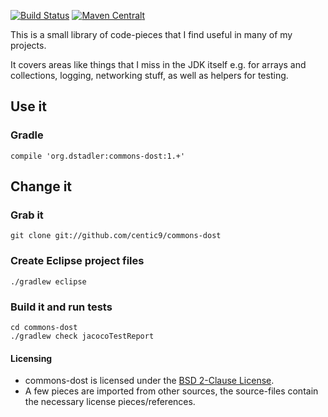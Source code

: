 [![Build Status](https://buildhive.cloudbees.com/job/centic9/job/commons-dost/badge/icon)](https://buildhive.cloudbees.com/job/centic9/job/commons-dost/) 
[![Maven Central](https://maven-badges.herokuapp.com/maven-central/org.dstadler/commons-dost/badge.svg?style=fla)t](https://maven-badges.herokuapp.com/maven-central/org.dstadler/commons-dost)

This is a small library of code-pieces that I find useful in many of my projects. 

It covers areas like things that I miss in the JDK itself e.g. for arrays and collections, logging, networking stuff, 
as well as helpers for testing.

## Use it

### Gradle

    compile 'org.dstadler:commons-dost:1.+'

## Change it

### Grab it

    git clone git://github.com/centic9/commons-dost

### Create Eclipse project files

	./gradlew eclipse

### Build it and run tests

	cd commons-dost
	./gradlew check jacocoTestReport

#### Licensing
* commons-dost is licensed under the [BSD 2-Clause License].
* A few pieces are imported from other sources, the source-files contain the necessary license pieces/references.

[BSD 2-Clause License]: http://www.opensource.org/licenses/bsd-license.php
